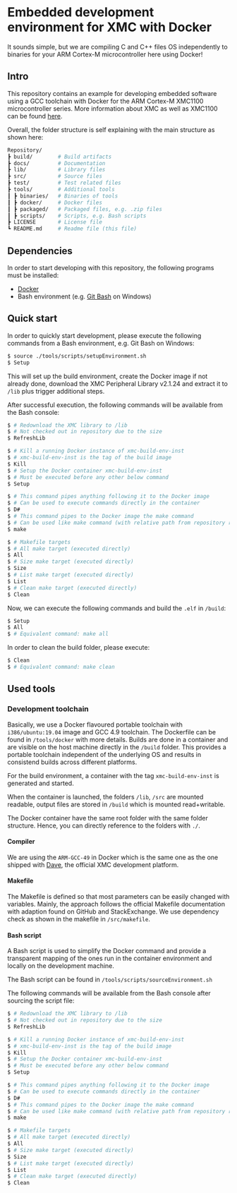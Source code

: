 # Embedded development environment for XMC with Docker

It sounds simple, but we are compiling C and C++ files OS independently to binaries for your ARM Cortex-M microcontroller here using Docker!

## Intro

This repository contains an example for developing embedded software using a GCC toolchain with Docker for the ARM Cortex-M XMC1100 microcontroller series.
More information about XMC as well as XMC1100 can be found [here](https://www.infineon.com/cms/en/product/microcontroller/32-bit-industrial-microcontroller-based-on-arm-cortex-m/).

Overall, the folder structure is self explaining with the main structure as shown here:

```bash
Repository/
┣ build/        # Build artifacts
┣ docs/         # Documentation
┣ lib/          # Library files
┣ src/          # Source files
┣ test/         # Test related files
┣ tools/        # Additional tools
┃ ┣ binaries/   # Binaries of tools
┃ ┣ docker/     # Docker files
┃ ┣ packaged/   # Packaged files, e.g. .zip files
┃ ┣ scripts/    # Scripts, e.g. Bash scripts
┣ LICENSE       # License file
┗ README.md     # Readme file (this file)
```

## Dependencies

In order to start developing with this repository, the following programs must be installed:

* [Docker](https://www.docker.com/)
* Bash environment (e.g. [Git Bash](https://gitforwindows.org/) on Windows)

## Quick start

In order to quickly start development, please execute the following commands from a Bash environment, e.g. Git Bash on Windows:

```bash
$ source ./tools/scripts/setupEnvironment.sh
$ Setup
```

This will set up the build environment, create the Docker image if not already done, download the XMC Peripheral Library v2.1.24 and extract it to `/lib` plus trigger additional steps.

After successful execution, the following commands will be available from the Bash console:

```Bash
$ # Redownload the XMC library to /lib
$ # Not checked out in repository due to the size
$ RefreshLib

$ # Kill a running Docker instance of xmc-build-env-inst
$ # xmc-build-env-inst is the tag of the build image
$ Kill
$ # Setup the Docker container xmc-build-env-inst
$ # Must be executed before any other below command
$ Setup

$ # This command pipes anything following it to the Docker image
$ # Can be used to execute commands directly in the container 
$ D#
$ # This command pipes to the Docker image the make command
$ # Can be used like make command (with relative path from repository root ./)
$ make

$ # Makefile targets
$ # All make target (executed directly)
$ All
$ # Size make target (executed directly)
$ Size
$ # List make target (executed directly)
$ List
$ # Clean make target (executed directly)
$ Clean
```

Now, we can execute the following commands and build the `.elf` in `/build`:

```bash
$ Setup
$ All
$ # Equivalent command: make all
```

In order to clean the build folder, please execute:

```bash
$ Clean
$ # Equivalent command: make clean
```

## Used tools

### Development toolchain

Basically, we use a Docker flavoured portable toolchain with `i386/ubuntu:19.04` image and GCC 4.9 toolchain.
The Dockerfile can be found in `/tools/docker` with more details.
Builds are done in a container and are visible on the host machine directly in the `/build` folder.
This provides a portable toolchain independent of the underlying OS and results in consistend builds across different platforms.

For the build environment, a container with the tag `xmc-build-env-inst` is generated and started.

When the container is launched, the folders `/lib`, `/src` are mounted readable, output files are stored in `/build` which is mounted read+writable.

The Docker container have the same root folder with the same folder structure.
Hence, you can directly reference to the folders with `./`.

#### Compiler

We are using the `ARM-GCC-49` in Docker which is the same one as the one shipped with [Dave](https://infineoncommunity.com/dave-download_ID645), the official XMC development platform.

#### Makefile

The Makefile is defined so that most parameters can be easily changed with variables.
Mainly, the approach follows the official Makefile documentation with adaption found on GitHub and StackExchange.
We use dependency check as shown in the makefile in `/src/makefile`.

#### Bash script

A Bash script is used to simplify the Docker command and provide a transparent mapping of the ones run in the container environment and locally on the development machine.

The Bash script can be found in `/tools/scripts/sourceEnvironment.sh`

The following commands will be available from the Bash console after sourcing the script file:

```Bash
$ # Redownload the XMC library to /lib
$ # Not checked out in repository due to the size
$ RefreshLib

$ # Kill a running Docker instance of xmc-build-env-inst
$ # xmc-build-env-inst is the tag of the build image
$ Kill
$ # Setup the Docker container xmc-build-env-inst
$ # Must be executed before any other below command
$ Setup

$ # This command pipes anything following it to the Docker image
$ # Can be used to execute commands directly in the container 
$ D#
$ # This command pipes to the Docker image the make command
$ # Can be used like make command (with relative path from repository root ./)
$ make

$ # Makefile targets
$ # All make target (executed directly)
$ All
$ # Size make target (executed directly)
$ Size
$ # List make target (executed directly)
$ List
$ # Clean make target (executed directly)
$ Clean
```